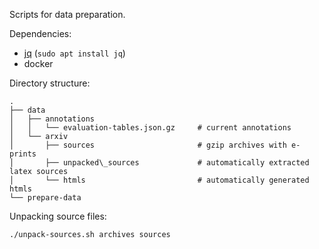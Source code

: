 Scripts for data preparation.

Dependencies:
 * [jq](https://stedolan.github.io/jq/) (`sudo apt install jq`)
 * docker

Directory structure:
```
.
├── data
│   ├── annotations
│   │   └── evaluation-tables.json.gz     # current annotations
│   └── arxiv
│       ├── sources                       # gzip archives with e-prints
│       ├── unpacked\_sources             # automatically extracted latex sources
│       └── htmls                         # automatically generated htmls
└── prepare-data
```

Unpacking source files:

```./unpack-sources.sh archives sources```
